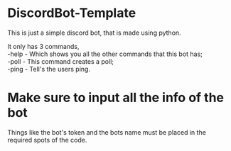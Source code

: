 # DiscordBot-Template

This is just a simple discord bot, that is made using python.

It only has 3 commands,<br>
-help - Which shows you all the other commands that this bot has;<br>
-poll - This command creates a poll;<br>
-ping - Tell's the users ping.<br>

# Make sure to input all the info of the bot

Things like the bot's token and the bots name must be placed in the required spots of the code.
